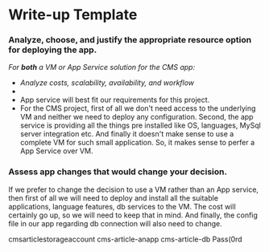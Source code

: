 # Write-up Template

### Analyze, choose, and justify the appropriate resource option for deploying the app.

*For **both** a VM or App Service solution for the CMS app:*
- *Analyze costs, scalability, availability, and workflow*
- 
- App service will best fit our requirements for this project.
- For the CMS project, first of all we don't need access to the underlying VM and neither we need to deploy any configuration. Second, the app service is providing all the things pre installed like OS, languages, MySql server integration etc. And finally it doesn't make sense to use a complete VM for such small application. So, it makes sense to perfer a App Service over VM.

### Assess app changes that would change your decision.

If we prefer to change the decision to use a VM rather than an App service, then first of all we will need to deploy and install all the suitable applications, language features, db services to the VM. The cost will certainly go up, so we will need to keep that in mind. And finally, the config file in our app regarding db connection will also need to change.

cmsarticlestorageaccount
cms-article-anapp
cms-article-db
Pass(0rd